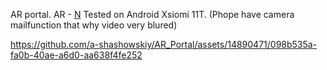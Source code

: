 AR portal. 
AR - [N](https://lightship.dev/products/ardk/)
Tested on Android Xsiomi 11T. (Phope have camera mailfunction that why video very blured)

https://github.com/a-shashowskiy/AR_Portal/assets/14890471/098b535a-fa0b-40ae-a6d0-aa638f4fe252


